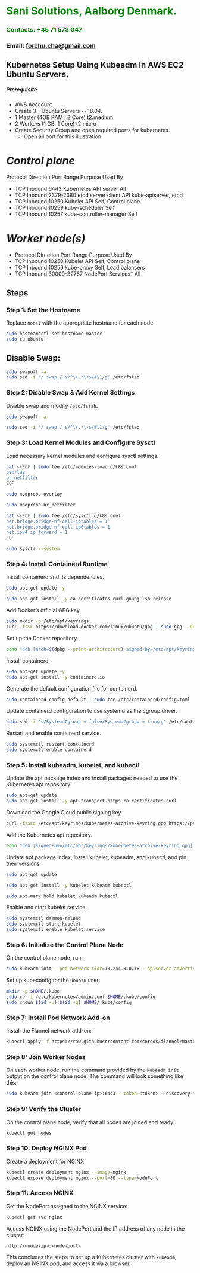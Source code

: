 #  **<span style="color:green">Sani Solutions, Aalborg Denmark.</span>**
### **<span style="color:green">Contacts: +45 71 573 047</span>**
### **Email: forchu.cha@gmail.com**



## Kubernetes Setup Using Kubeadm In AWS EC2 Ubuntu Servers.
##### Prerequisite
+ AWS Acccount.
+ Create 3 - Ubuntu Servers -- 18.04.
+ 1 Master (4GB RAM , 2 Core)  t2.medium
+ 2 Workers  (1 GB, 1 Core)     t2.micro
+ Create Security Group and open required ports for kubernetes.
   + Open all port for this illustration
# *Control plane*
Protocol	Direction	Port Range	Purpose	Used By
+ TCP	Inbound	6443	Kubernetes API server	All
+ TCP	Inbound	2379-2380	etcd server client API	kube-apiserver, etcd
+ TCP	Inbound	10250	Kubelet API	Self, Control plane
+ TCP	Inbound	10259	kube-scheduler	Self
+ TCP	Inbound	10257	kube-controller-manager	Self
 # *Worker node(s)*
+ Protocol	Direction	Port Range	Purpose	Used By
+ TCP	Inbound	10250	Kubelet API	Self, Control plane
+ TCP	Inbound	10256	kube-proxy	Self, Load balancers
+ TCP	Inbound	30000-32767	NodePort Services†	All


## Steps

### Step 1: Set the Hostname

Replace `node1` with the appropriate hostname for each node.

```bash
sudo hostnamectl set-hostname master
sudo su ubuntu
```
## **Disable Swap**:
   ```bash
   sudo swapoff -a
   sudo sed -i '/ swap / s/^\(.*\)$/#\1/g' /etc/fstab
   ```
### Step 2: Disable Swap & Add Kernel Settings

Disable swap and modify `/etc/fstab`.

```bash
sudo swapoff -a
```
```bash
sudo sed -i '/ swap / s/^\(.*\)$/#\1/g' /etc/fstab
```

### Step 3: Load Kernel Modules and Configure Sysctl

Load necessary kernel modules and configure sysctl settings.

```bash
cat <<EOF | sudo tee /etc/modules-load.d/k8s.conf
overlay
br_netfilter
EOF
```
```bash
sudo modprobe overlay
```
```bash
sudo modprobe br_netfilter
```
```bash
cat <<EOF | sudo tee /etc/sysctl.d/k8s.conf
net.bridge.bridge-nf-call-iptables = 1
net.bridge.bridge-nf-call-ip6tables = 1
net.ipv4.ip_forward = 1
EOF
```
```bash
sudo sysctl --system
```

### Step 4: Install Containerd Runtime

Install containerd and its dependencies.

```bash
sudo apt-get update -y
```
```bash
sudo apt-get install -y ca-certificates curl gnupg lsb-release
```

Add Docker’s official GPG key.

```bash
sudo mkdir -p /etc/apt/keyrings
curl -fsSL https://download.docker.com/linux/ubuntu/gpg | sudo gpg --dearmor -o /etc/apt/keyrings/docker.gpg
```

Set up the Docker repository.

```bash
echo "deb [arch=$(dpkg --print-architecture) signed-by=/etc/apt/keyrings/docker.gpg] https://download.docker.com/linux/ubuntu $(lsb_release -cs) stable" | sudo tee /etc/apt/sources.list.d/docker.list > /dev/null
```

Install containerd.

```bash
sudo apt-get update -y
sudo apt-get install -y containerd.io
```

Generate the default configuration file for containerd.

```bash
sudo containerd config default | sudo tee /etc/containerd/config.toml
```

Update containerd configuration to use systemd as the cgroup driver.

```bash
sudo sed -i 's/SystemdCgroup = false/SystemdCgroup = true/g' /etc/containerd/config.toml
```

Restart and enable containerd service.

```bash
sudo systemctl restart containerd
sudo systemctl enable containerd
```

### Step 5: Install kubeadm, kubelet, and kubectl

Update the apt package index and install packages needed to use the Kubernetes apt repository.

```bash
sudo apt-get update
sudo apt-get install -y apt-transport-https ca-certificates curl
```

Download the Google Cloud public signing key.

```bash
curl -fsSLo /etc/apt/keyrings/kubernetes-archive-keyring.gpg https://packages.cloud.google.com/apt/doc/apt-key.gpg
```

Add the Kubernetes apt repository.

```bash
echo "deb [signed-by=/etc/apt/keyrings/kubernetes-archive-keyring.gpg] https://apt.kubernetes.io/ kubernetes-xenial main" | sudo tee /etc/apt/sources.list.d/kubernetes.list
```

Update apt package index, install kubelet, kubeadm, and kubectl, and pin their versions.

```bash
sudo apt-get update
```
```bash
sudo apt-get install -y kubelet kubeadm kubectl
```
```bash
sudo apt-mark hold kubelet kubeadm kubectl
```

Enable and start kubelet service.

```bash
sudo systemctl daemon-reload
sudo systemctl start kubelet
sudo systemctl enable kubelet.service
```

### Step 6: Initialize the Control Plane Node

On the control plane node, run:

```bash
sudo kubeadm init --pod-network-cidr=10.244.0.0/16 --apiserver-advertise-address=<control-plane-ip>
```

Set up kubeconfig for the `ubuntu` user:

```bash
mkdir -p $HOME/.kube
sudo cp -i /etc/kubernetes/admin.conf $HOME/.kube/config
sudo chown $(id -u):$(id -g) $HOME/.kube/config
```

### Step 7: Install Pod Network Add-on

Install the Flannel network add-on:

```bash
kubectl apply -f https://raw.githubusercontent.com/coreos/flannel/master/Documentation/kube-flannel.yml
```

### Step 8: Join Worker Nodes

On each worker node, run the command provided by the `kubeadm init` output on the control plane node. The command will look something like this:

```bash
sudo kubeadm join <control-plane-ip>:6443 --token <token> --discovery-token-ca-cert-hash sha256:<hash>
```

### Step 9: Verify the Cluster

On the control plane node, verify that all nodes are joined and ready:

```bash
kubectl get nodes
```

### Step 10: Deploy NGINX Pod

Create a deployment for NGINX:

```bash
kubectl create deployment nginx --image=nginx
kubectl expose deployment nginx --port=80 --type=NodePort
```

### Step 11: Access NGINX

Get the NodePort assigned to the NGINX service:

```bash
kubectl get svc nginx
```

Access NGINX using the NodePort and the IP address of any node in the cluster:

```
http://<node-ip>:<node-port>
```

This concludes the steps to set up a Kubernetes cluster with `kubeadm`, deploy an NGINX pod, and access it via a browser.
```


